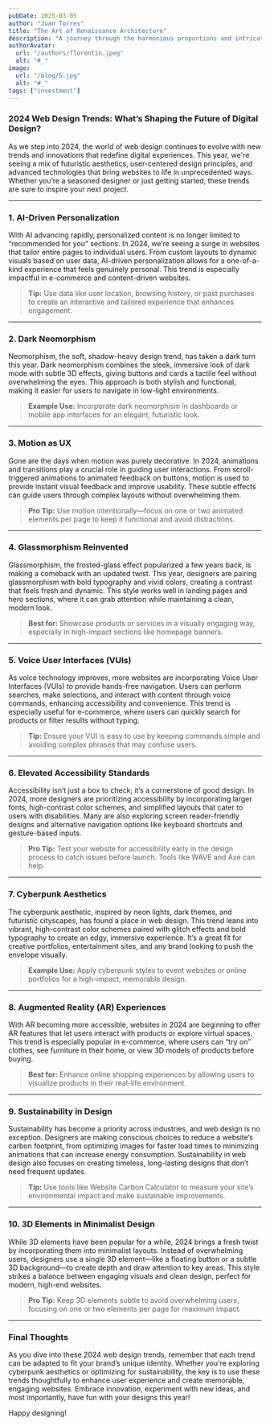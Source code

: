 ```yaml
---
pubDate: 2025-03-05
author: "Juan Torres"
title: "The Art of Renaissance Architecture"
description: "A journey through the harmonious proportions and intricate details of Renaissance architectural masterpieces."
authorAvatar:
  url: "/authors/florentin.jpeg"
  alt: "#_"
image:
  url: "/blog/5.jpg"
  alt: "#_"
tags: ["investment"]
---
```


### 2024 Web Design Trends: What’s Shaping the Future of Digital Design?

As we step into 2024, the world of web design continues to evolve with new trends and innovations that redefine digital experiences. This year, we're seeing a mix of futuristic aesthetics, user-centered design principles, and advanced technologies that bring websites to life in unprecedented ways. Whether you’re a seasoned designer or just getting started, these trends are sure to inspire your next project.

---

### 1. AI-Driven Personalization

With AI advancing rapidly, personalized content is no longer limited to “recommended for you” sections. In 2024, we’re seeing a surge in websites that tailor entire pages to individual users. From custom layouts to dynamic visuals based on user data, AI-driven personalization allows for a one-of-a-kind experience that feels genuinely personal. This trend is especially impactful in e-commerce and content-driven websites.

> **Tip:** Use data like user location, browsing history, or past purchases to create an interactive and tailored experience that enhances engagement.

---

### 2. Dark Neomorphism

Neomorphism, the soft, shadow-heavy design trend, has taken a dark turn this year. Dark neomorphism combines the sleek, immersive look of dark mode with subtle 3D effects, giving buttons and cards a tactile feel without overwhelming the eyes. This approach is both stylish and functional, making it easier for users to navigate in low-light environments.

> **Example Use:** Incorporate dark neomorphism in dashboards or mobile app interfaces for an elegant, futuristic look.

---

### 3. Motion as UX

Gone are the days when motion was purely decorative. In 2024, animations and transitions play a crucial role in guiding user interactions. From scroll-triggered animations to animated feedback on buttons, motion is used to provide instant visual feedback and improve usability. These subtle effects can guide users through complex layouts without overwhelming them.

> **Pro Tip:** Use motion intentionally—focus on one or two animated elements per page to keep it functional and avoid distractions.

---

### 4. Glassmorphism Reinvented

Glassmorphism, the frosted-glass effect popularized a few years back, is making a comeback with an updated twist. This year, designers are pairing glassmorphism with bold typography and vivid colors, creating a contrast that feels fresh and dynamic. This style works well in landing pages and hero sections, where it can grab attention while maintaining a clean, modern look.

> **Best for:** Showcase products or services in a visually engaging way, especially in high-impact sections like homepage banners.

---

### 5. Voice User Interfaces (VUIs)

As voice technology improves, more websites are incorporating Voice User Interfaces (VUIs) to provide hands-free navigation. Users can perform searches, make selections, and interact with content through voice commands, enhancing accessibility and convenience. This trend is especially useful for e-commerce, where users can quickly search for products or filter results without typing.

> **Tip:** Ensure your VUI is easy to use by keeping commands simple and avoiding complex phrases that may confuse users.

---

### 6. Elevated Accessibility Standards

Accessibility isn’t just a box to check; it’s a cornerstone of good design. In 2024, more designers are prioritizing accessibility by incorporating larger fonts, high-contrast color schemes, and simplified layouts that cater to users with disabilities. Many are also exploring screen reader-friendly designs and alternative navigation options like keyboard shortcuts and gesture-based inputs.

> **Pro Tip:** Test your website for accessibility early in the design process to catch issues before launch. Tools like WAVE and Axe can help.

---

### 7. Cyberpunk Aesthetics

The cyberpunk aesthetic, inspired by neon lights, dark themes, and futuristic cityscapes, has found a place in web design. This trend leans into vibrant, high-contrast color schemes paired with glitch effects and bold typography to create an edgy, immersive experience. It’s a great fit for creative portfolios, entertainment sites, and any brand looking to push the envelope visually.

> **Example Use:** Apply cyberpunk styles to event websites or online portfolios for a high-impact, memorable design.

---

### 8. Augmented Reality (AR) Experiences

With AR becoming more accessible, websites in 2024 are beginning to offer AR features that let users interact with products or explore virtual spaces. This trend is especially popular in e-commerce, where users can “try on” clothes, see furniture in their home, or view 3D models of products before buying.

> **Best for:** Enhance online shopping experiences by allowing users to visualize products in their real-life environment.

---

### 9. Sustainability in Design

Sustainability has become a priority across industries, and web design is no exception. Designers are making conscious choices to reduce a website’s carbon footprint, from optimizing images for faster load times to minimizing animations that can increase energy consumption. Sustainability in web design also focuses on creating timeless, long-lasting designs that don’t need frequent updates.

> **Tip:** Use tools like Website Carbon Calculator to measure your site’s environmental impact and make sustainable improvements.

---

### 10. 3D Elements in Minimalist Design

While 3D elements have been popular for a while, 2024 brings a fresh twist by incorporating them into minimalist layouts. Instead of overwhelming users, designers use a single 3D element—like a floating button or a subtle 3D background—to create depth and draw attention to key areas. This style strikes a balance between engaging visuals and clean design, perfect for modern, high-end websites.

> **Pro Tip:** Keep 3D elements subtle to avoid overwhelming users, focusing on one or two elements per page for maximum impact.

---

### Final Thoughts

As you dive into these 2024 web design trends, remember that each trend can be adapted to fit your brand’s unique identity. Whether you're exploring cyberpunk aesthetics or optimizing for sustainability, the key is to use these trends thoughtfully to enhance user experience and create memorable, engaging websites. Embrace innovation, experiment with new ideas, and most importantly, have fun with your designs this year!

Happy designing!
